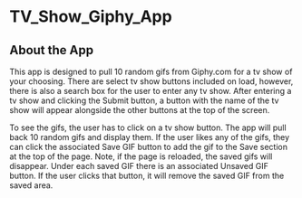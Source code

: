 # TV_Show_Giphy_App

## About the App

This app is designed to pull 10 random gifs from Giphy.com for a tv show of your choosing. There are select tv show buttons included on load, however, there is also a search box for the user to enter any tv show. After entering a tv show and clicking the Submit button, a button with the name of the tv show will appear alongside the other buttons at the top of the screen.

To see the gifs, the user has to click on a tv show button. The app will pull back 10 random gifs and display them. If the user likes any of the gifs, they can click the associated Save GIF button to add the gif to the Save section at the top of the page. Note, if the page is reloaded, the saved gifs will disappear. Under each saved GIF there is an associated Unsaved GIF button. If the user clicks that button, it will remove the saved GIF from the saved area.
